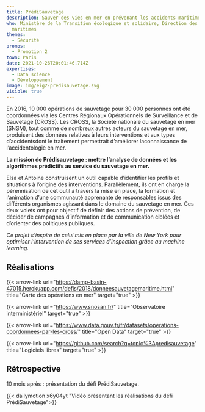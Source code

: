 ```yaml
---
title: PrédiSauvetage
description: Sauver des vies en mer en prévenant les accidents maritimes
who: Ministère de la Transition écologique et solidaire, Direction des affaires
  maritimes
themes:
  - Sécurité
promos:
  - Promotion 2
town: Paris
date: 2021-10-26T20:01:46.714Z
expertises:
  - Data science
  - Développement
image: img/eig2-predisauvetage.svg
visible: true
---
```

En 2016, 10 000 opérations de sauvetage pour 30 000 personnes ont été coordonnées via les Centres Régionaux Opérationnels de Surveillance et de Sauvetage (CROSS). Les CROSS, la Société nationale du sauvetage en mer (SNSM), tout comme de nombreux autres acteurs du sauvetage en mer, produisent des données relatives à leurs interventions et aux types d’accidentsdont le traitement permettrait d’améliorer laconnaissance de l’accidentologie en mer.

**La mission de Prédisauvetage : mettre l’analyse de données et les algorithmes prédictifs au service du sauvetage en mer.**

Elsa et Antoine construisent un outil capable d’identifier les profils et situations à l’origine des interventions. Parallèlement, ils ont en charge la pérennisation de cet outil à travers la mise en place, la formation et l’animation d’une communauté apprenante de responsables issus des différents organismes agissant dans le domaine du sauvetage en mer. Ces deux volets ont pour objectif de définir des actions de prévention, de décider de campagnes d’information et de communication ciblées et d’orienter des politiques publiques.

*Ce projet s’inspire de celui mis en place par la ville de New York pour optimiser l’intervention de ses services d’inspection grâce au machine learning.*

## Réalisations

{{< arrow-link url="https://damp-basin-47015.herokuapp.com/defis/2018/donneesauvetagemaritime.html" title="Carte des opérations en mer" target="true" >}}

{{< arrow-link url="https://www.snosan.fr/" title="Observatoire interministériel" target="true" >}}

{{< arrow-link url="https://www.data.gouv.fr/fr/datasets/operations-coordonnees-par-les-cross/" title="Open Data" target="true" >}}

{{< arrow-link url="https://github.com/search?q=topic%3Apredisauvetage" title="Logiciels libres" target="true" >}}

## Rétrospective

10 mois après : présentation du défi PrédiSauvetage.

{{< dailymotion x6y04yt "Vidéo présentant les réalisations du défi PrédiSauvetage">}}